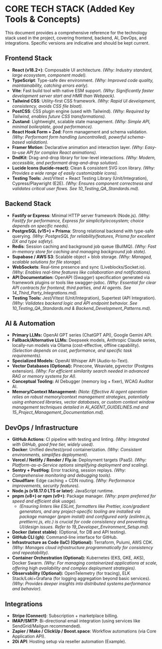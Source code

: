 # __CORE TECH STACK \(Added Key Tools & Concepts\)__

This document provides a comprehensive reference for the technology stack used in the project, covering frontend, backend, AI, DevOps, and integrations\. Specific versions are indicative and should be kept current\.

## __Frontend Stack__

- __React \(v18\.2\+\)__: Composable UI architecture\. *\(Why: Industry standard, large ecosystem, component model\)\.*
- __TypeScript__: Type\-safe dev environment\. *\(Why: Improved code quality, maintainability, catching errors early\)\.*
- __Vite__: Fast build tool with native ESM support\. *\(Why: Significantly faster development server start and HMR than Webpack\)\.*
- __Tailwind CSS__: Utility\-first CSS framework\. *\(Why: Rapid UI development, consistency, avoids CSS file bloat\)\.*
- __PostCSS__: CSS plugin engine \(used with Tailwind\)\. *\(Why: Required by Tailwind, enables future CSS transformations\)\.*
- __Zustand__: Lightweight, scalable state management\. *\(Why: Simple API, minimal boilerplate, good performance\)\.*
- __React Hook Form \+ Zod__: Form management and schema validation\. *\(Why: Performant form handling \(uncontrolled\), powerful schema\-based validation\)\.*
- __Framer Motion__: Declarative animation and interaction layer\. *\(Why: Easy\-to\-use API for complex React animations\)\.*
- __DndKit__: Drag\-and\-drop library for low\-level interactions\. *\(Why: Modern, accessible, and performant drag\-and\-drop solution\)\.*
- __Lucide Icons \(lucide\-react\)__: Clean & consistent SVG icon library\. *\(Why: Provides a wide range of easily customizable icons\)\.*
- __Testing Tools:__ Jest/Vitest \+ React Testing Library \(Unit/Integration\), Cypress/Playwright \(E2E\)\. *\(Why: Ensures component correctness and validates critical user flows\. See 10\_Testing\_QA\_Standards\.md\)\.*

## __Backend Stack__

- __Fastify or Express__: Minimal HTTP server framework \(Node\.js\)\. *\(Why: Fastify for performance, Express for simplicity/ecosystem; choice depends on specific needs\)\.*
- __PostgreSQL \(v15\+\) \+ Prisma__: Strong relational backend with type\-safe querying\. *\(Why: PostgreSQL for reliability/features, Prisma for excellent DX and type safety\)\.*
- __Redis__: Session caching and background job queue \(BullMQ\)\. *\(Why: Fast in\-memory store for caching and managing background job state\)\.*
- __Supabase / AWS S3__: Scalable object \+ blob storage\. *\(Why: Managed, scalable solutions for file storage\)\.*
- __WebSockets__: Real\-time presence and sync \(Liveblocks/Socket\.io\)\. *\(Why: Enables real\-time features like collaboration and notifications\)\.*
- __API Documentation:__ OpenAPI \(Swagger\) specification generated via framework plugins or tools like swagger\-jsdoc\. *\(Why: Essential for clear API contracts for frontend, third parties, and AI agents\. See 14\_Third\_Party\_Integrations\.md\)\.*
- __Testing Tools:__ Jest/Vitest \(Unit/Integration\), Supertest \(API Integration\)\. *\(Why: Validates backend logic and API endpoint behavior\. See 10\_Testing\_QA\_Standards\.md & Backend\_Development\_Patterns\.md\)\.*

## __AI & Automation__

- __Primary LLMs:__ OpenAI GPT series \(ChatGPT API\), Google Gemini API\.
- __Fallback/Alternative LLMs:__ Deepseek models, Anthropic Claude series, locally\-run models via Ollama \(cost\-effective, offline capability\)\. *\(Selection depends on cost, performance, and specific task requirements\)\.*
- __Specialized Models:__ OpenAI Whisper API \(Audio\-to\-Text\)\.
- __Vector Databases \(Optional\):__ Pinecone, Weaviate, pgvector \(Postgres extension\)\. *\(Why: For efficient similarity search needed in advanced RAG or memory systems for AI\)\.*
- __Conceptual Tooling:__ AI Debugger \(memory log \+ fixer\), WCAG Auditor AI\.
- __Memory/Context Management:__ *\(Note: Effective AI agent operation relies on robust memory/context management strategies, potentially using enhanced libraries, vector databases, or custom context window management techniques detailed in AI\_AGENT\_GUIDELINES\.md and 15\_Project\_Management\_Documentation\.md\)\.*

## __DevOps / Infrastructure__

- __GitHub Actions__: CI pipeline with testing and linting\. *\(Why: Integrated with GitHub, good free tier, widely used\)\.*
- __Docker__: Unified dev/test/prod containerization\. *\(Why: Consistent environments, simplifies deployment\)\.*
- __Vercel / Netlify / Render / Fly\.io__: Deployment targets \(PaaS\)\. *\(Why: Platform\-as\-a\-Service options simplifying deployment and scaling\)\.*
- __Sentry \+ PostHog__: Error tracking, session replays\. *\(Why: Comprehensive monitoring and debugging tools\)\.*
- __Cloudflare__: Edge caching \+ CDN routing\. *\(Why: Performance improvements, security features\)\.*
- __Node\.js \(v18\.17\.0 LTS or later\)__: JavaScript runtime\.
- __pnpm \(v8\+\) or npm \(v9\+\)__: Package manager\. *\(Why: pnpm preferred for speed and efficient disk usage\)\.*
	- *\(Ensuring linters like ESLint, formatters like Prettier, icon/gradient generators, and any project\-specific tooling are installed via package manager \(pnpm install\) and configured early \(eslintrc\.js, prettierrc\.js, etc\.\) is crucial for code consistency and preventing UI/design issues\. Refer to 19\_Developer\_Environment\_Setup\.md\)*\.
- __Docker \(latest stable\)__: \(Optional, for DB and API testing\)\.
- __GitHub CLI \(gh\)__: Command\-line interface for GitHub\.
- __Infrastructure as Code \(IaC\) \(Optional\):__ Terraform, Pulumi, AWS CDK\. *\(Why: Manages cloud infrastructure programmatically for consistency and repeatability\)\.*
- __Container Orchestration \(Optional\):__ Kubernetes \(EKS, GKE, AKS\), Docker Swarm\. *\(Why: For managing containerized applications at scale, offering high availability and complex deployment strategies\)\.*
- __Observability \(Optional\):__ OpenTelemetry \(for tracing\), ELK Stack/Loki\+Grafana \(for logging aggregation beyond basic services\)\. *\(Why: Provides deeper insights into distributed systems performance and behavior\)\.*

## __Integrations__

- __Stripe \(Connect\)__: Subscription \+ marketplace billing\.
- __IMAP/SMTP__: Bi\-directional email integration \(using services like SendGrid/Mailgun recommended\)\.
- __Zapier / Make / ClickUp / Boost\.space__: Workflow automations \(via Core Application API\)\.
- __20i API__: Hosting setup via reseller automation \(Example\)\.

